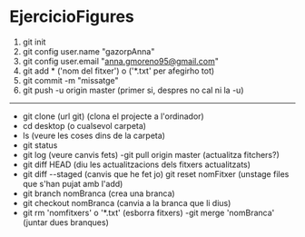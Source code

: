 # EjercicioFigures

1) git init
2) git config user.name "gazorpAnna"
3) git config user.email "anna.gmoreno95@gmail.com"
4) git add * ('nom del fitxer') o ('*.txt' per afegirho tot) 
5) git commit -m "missatge"
6) git push -u origin master (primer si, despres no cal ni la -u)
****
- git clone (url git) (clona el projecte a l'ordinador)
- cd desktop (o cualsevol carpeta)
- ls (veure les coses dins de la carpeta)
- git status
- git log (veure canvis fets)
-git pull origin master (actualitza fitchers?)
- git diff HEAD (diu les actualitzacions dels fitxers actualitzats)
- git diff --staged (canvis que he fet jo)
git reset nomFitxer (unstage files que s'han pujat amb l'add)
- git branch nomBranca (crea una branca)
- git checkout nomBranca (canvia a la branca que li dius)
- git rm 'nomfitxers' o '*.txt' (esborra fitxers)
-git merge 'nomBranca' (juntar dues branques)
